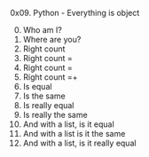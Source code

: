 0x09. Python - Everything is object

0. Who am I?
1. Where are you?
2. Right count
3. Right count =
4. Right count =
5. Right count =+
6. Is equal
7. Is the same
8. Is really equal
9. Is really the same
10. And with a list, is it equal
11. And with a list is it the same
12. And with a list, is it really equal

